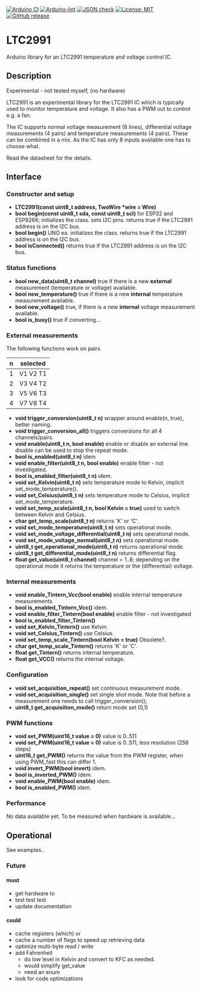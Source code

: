
[![Arduino CI](https://github.com/RobTillaart/LTC2991/workflows/Arduino%20CI/badge.svg)](https://github.com/marketplace/actions/arduino_ci)
[![Arduino-lint](https://github.com/RobTillaart/LTC2991/actions/workflows/arduino-lint.yml/badge.svg)](https://github.com/RobTillaart/LTC2991/actions/workflows/arduino-lint.yml)
[![JSON check](https://github.com/RobTillaart/LTC2991/actions/workflows/jsoncheck.yml/badge.svg)](https://github.com/RobTillaart/LTC2991/actions/workflows/jsoncheck.yml)
[![License: MIT](https://img.shields.io/badge/license-MIT-green.svg)](https://github.com/RobTillaart/LTC2991/blob/master/LICENSE)
[![GitHub release](https://img.shields.io/github/release/RobTillaart/LTC2991.svg?maxAge=3600)](https://github.com/RobTillaart/LTC2991/releases)


# LTC2991

Arduino library for an LTC2991 temperature and voltage control IC.


## Description

Experimental - not tested myself, (no hardware)

LTC2991 is an experimental library for the LTC2991 IC which is typically used 
to monitor temperature and voltage. It also has a PWM out to control e.g. a fan.

The IC supports normal voltage measurement (8 lines), differential voltage 
measurements (4 pairs) and temperature measurements (4 pairs). 
These can be combined in a mix. 
As the IC has only 8 inputs available one has to choose what. 

Read the datasheet for the details.


## Interface


### Constructor and setup

- **LTC2991(const uint8_t address, TwoWire \*wire = Wire)**
- **bool begin(const uint8_t sda, const uint8_t scl)** for ESP32 and ESP8266; initializes the class.
sets I2C pins.
returns true if the LTC2991 address is on the I2C bus.
- **bool begin()** UNO ea. initializes the class. 
returns true if the LTC2991 address is on the I2C bus.
- **bool isConnected()** returns true if the LTC2991 address is on the I2C bus.


### Status functions

- **bool new_data(uint8_t channel)** true if there is a new **external** measurement (temperature or voltage) available.
- **bool new_temperature()** true if there is a new **internal** temperature measurement available.
- **bool new_voltage()** true, if there is a new **internal** voltage measurement available.
- **bool is_busy()** true if converting...


### External measurements

The following functions work on pairs

|   n  | selected  |
|:----:|:---------:|
|   1  | V1 V2  T1 |
|   2  | V3 V4  T2 |
|   3  | V5 V6  T3 |
|   4  | V7 V8  T4 |

- **void trigger_conversion(uint8_t n)** wrapper around enable(n, true), better naming.
- **void trigger_conversion_all()** triggers conversions for all 4 channels/pairs.
- **void enable(uint8_t n, bool enable)** enable or disable an external line. 
disable can be used to stop the repeat mode.
- **bool is_enabled(uint8_t n)** idem
- **void enable_filter(uint8_t n, bool enable)** enable filter - not investigated.
- **bool is_enabled_filter(uint8_t n)** idem.
- **void set_Kelvin(uint8_t n)** sets temperature mode to Kelvin, 
implicit set_mode_temperature().
- **void set_Celsius(uint8_t n)** sets temperature mode to Celsius,
implicit set_mode_temperature.
- **void set_temp_scale(uint8_t n, bool Kelvin = true)** used to switch between Kelvin and Celsius.
- **char get_temp_scale(uint8_t n)** returns 'K' or 'C'.
- **void set_mode_temperature(uint8_t n)** sets operational mode.
- **void set_mode_voltage_differential(uint8_t n)** sets operational mode.
- **void set_mode_voltage_normal(uint8_t n)** sets operational mode.
- **uint8_t get_operational_mode(uint8_t n)** returns operational mode.
- **uint8_t get_differential_mode(uint8_t n)** returns differential flag.
- **float get_value(uint8_t channel)** channel = 1..8;
depending on the operational mode it returns the temperature or the
(differential) voltage.


### Internal measurements

- **void enable_Tintern_Vcc(bool enable)** enable internal temperature measurements.
- **bool is_enabled_Tintern_Vcc()** idem.
- **void enable_filter_Tintern(bool enable)** enable filter - not investigated
- **bool is_enabled_filter_Tintern()**
- **void set_Kelvin_Tintern()** use Kelvin.
- **void set_Celsius_Tintern()** use Celsius.
- **void set_temp_scale_Tintern(bool Kelvin = true)** Obsolete?.
- **char get_temp_scale_Tintern()** returns 'K' or 'C'.
- **float get_Tintern()** returns internal temperature.
- **float get_VCC()** returns the internal voltage.


### Configuration

- **void set_acquisition_repeat()** set continuous measurement mode.
- **void set_acquisition_single()** set single shot mode. 
Note that before a measurement one needs to call trigger_conversion();
- **uint8_t get_acquisition_mode()** return mode set (0,1)


### PWM functions

- **void set_PWM(uint16_t value = 0)** value is 0..511
- **void set_PWM(uint16_t value = 0)** value is 0..511, less resolution (256 steps)
- **uint16_t get_PWM()** returns the value from the PWM register, when using PWM_fast this can differ 1.
- **void invert_PWM(bool invert)** idem.
- **bool is_inverted_PWM()** idem.
- **void enable_PWM(bool enable)** idem.
- **bool is_enabled_PWM()** idem.


### Performance

No data available yet.
To be measured when hardware is available...


## Operational

See examples..


### Future

#### must

- get hardware to 
- test test test
- update documentation

#### could

- cache registers (which) or
- cache a number of flags to speed up retrieving data
- optimize multi-byte read / write
- add Fahrenheit 
  - do low level in Kelvin and convert to KFC as needed.
  - would simplify get_value
  - need an enum
- look for code optimizations


